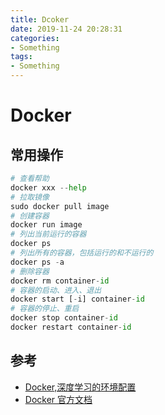 ```yaml
---
title: Dcoker
date: 2019-11-24 20:28:31
categories:
- Something
tags:
- Something
---
```


# Docker

## 常用操作

```python
# 查看帮助
docker xxx --help
# 拉取镜像
sudo docker pull image
# 创建容器
docker run image
# 列出当前运行的容器
docker ps
# 列出所有的容器，包括运行的和不运行的
docker ps -a
# 删除容器
docker rm container-id
# 容器的启动、进入、退出
docker start [-i] container-id
# 容器的停止、重启
docker stop container-id
docker restart container-id
```

## 参考

- [Docker,深度学习的环境配置](https://zhuanlan.zhihu.com/p/64493662)
- [Docker 官方文档](https://docs.docker.com/install/linux/docker-ce/ubuntu/)